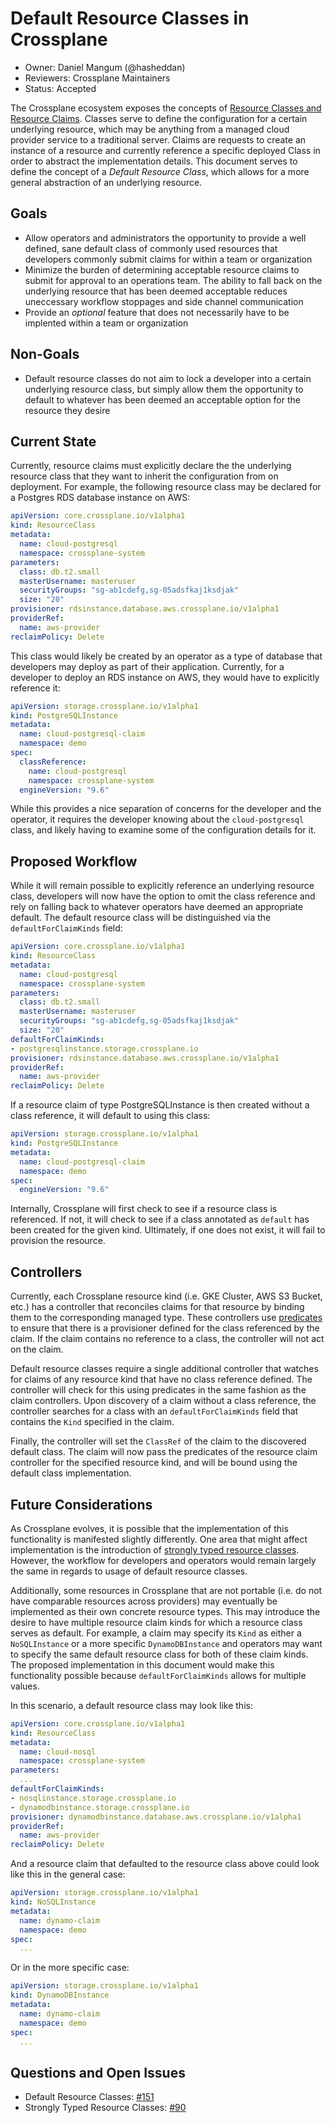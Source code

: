 # Default Resource Classes in Crossplane
* Owner: Daniel Mangum (@hasheddan)
* Reviewers: Crossplane Maintainers
* Status: Accepted

The Crossplane ecosystem exposes the concepts of [Resource Classes and Resource Claims](https://crossplane.io/docs/v0.2/concepts.html). Classes serve to define the configuration for a certain underlying resource, which may be anything from a managed cloud provider service to a traditional server. Claims are requests to create an instance of a resource and currently reference a specific deployed Class in order to abstract the implementation details. This document serves to define the concept of a *Default Resource Class*, which allows for a more general abstraction of an underlying resource.

## Goals

- Allow operators and administrators the opportunity to provide a well defined, sane default class of commonly used resources that developers commonly submit claims for within a team or organization
- Minimize the burden of determining acceptable resource claims to submit for approval to an operations team. The ability to fall back on the underlying resource that has been deemed acceptable reduces uneccessary workflow stoppages and side channel communication
- Provide an *optional* feature that does not necessarily have to be implented within a team or organization

## Non-Goals

- Default resource classes do not aim to lock a developer into a certain underlying resource class, but simply allow them the opportunity to default to whatever has been deemed an acceptable option for the resource they desire

## Current State

Currently, resource claims must explicitly declare the the underlying resource class that they want to inherit the configuration from on deployment. For example, the following resource class may be declared for a Postgres RDS database instance on AWS:

```yaml
apiVersion: core.crossplane.io/v1alpha1
kind: ResourceClass
metadata:
  name: cloud-postgresql
  namespace: crossplane-system
parameters:
  class: db.t2.small
  masterUsername: masteruser
  securityGroups: "sg-ab1cdefg,sg-05adsfkaj1ksdjak"
  size: "20"
provisioner: rdsinstance.database.aws.crossplane.io/v1alpha1
providerRef:
  name: aws-provider
reclaimPolicy: Delete
```

This class would likely be created by an operator as a type of database that developers may deploy as part of their application. Currently, for a developer to deploy an RDS instance on AWS, they would have to explicitly reference it:

```yaml
apiVersion: storage.crossplane.io/v1alpha1
kind: PostgreSQLInstance
metadata:
  name: cloud-postgresql-claim
  namespace: demo
spec:
  classReference:
    name: cloud-postgresql
    namespace: crossplane-system
  engineVersion: "9.6"
```

While this provides a nice separation of concerns for the developer and the operator, it requires the developer knowing about the `cloud-postgresql` class, and likely having to examine some of the configuration details for it.

## Proposed Workflow

While it will remain possible to explicitly reference an underlying resource class, developers will now have the option to omit the class reference and rely on falling back to whatever operators have deemed an appropriate default. The default resource class will be distinguished via the `defaultForClaimKinds` field:

```yaml
apiVersion: core.crossplane.io/v1alpha1
kind: ResourceClass
metadata:
  name: cloud-postgresql
  namespace: crossplane-system
parameters:
  class: db.t2.small
  masterUsername: masteruser
  securityGroups: "sg-ab1cdefg,sg-05adsfkaj1ksdjak"
  size: "20"
defaultForClaimKinds:
- postgresqlinstance.storage.crossplane.io
provisioner: rdsinstance.database.aws.crossplane.io/v1alpha1
providerRef:
  name: aws-provider
reclaimPolicy: Delete
```

If a resource claim of type PostgreSQLInstance is then created without a class reference, it will default to using this class:

```yaml
apiVersion: storage.crossplane.io/v1alpha1
kind: PostgreSQLInstance
metadata:
  name: cloud-postgresql-claim
  namespace: demo
spec:
  engineVersion: "9.6"
```

Internally, Crossplane will first check to see if a resource class is referenced. If not, it will check to see if a class annotated as `default` has been created for the given kind. Ultimately, if one does not exist, it will fail to provision the resource.

## Controllers

Currently, each Crossplane resource kind (i.e. GKE Cluster, AWS S3 Bucket, etc.) has a controller that reconciles claims for that resource by binding them to the corresponding managed type. These controllers use [predicates](https://github.com/crossplaneio/crossplane/blob/master/pkg/resource/predicates.go) to ensure that there is a provisioner defined for the class referenced by the claim. If the claim contains no reference to a class, the controller will not act on the claim.

Default resource classes require a single additional controller that watches for claims of any resource kind that have no class reference defined. The controller will check for this using predicates in the same fashion as the claim controllers. Upon discovery of a claim without a class reference, the controller searches for a class with an `defaultForClaimKinds` field that contains the `Kind` specified in the claim.

Finally, the controller will set the `ClassRef` of the claim to the discovered default class. The claim will now pass the predicates of the resource claim controller for the specified resource kind, and will be bound using the default class implementation.

## Future Considerations

As Crossplane evolves, it is possible that the implementation of this functionality is manifested slightly differently. One area that might affect implementation is the introduction of [strongly typed resource classes](https://github.com/crossplaneio/crossplane/issues/90). However, the workflow for developers and operators would remain largely the same in regards to usage of default resource classes.

Additionally, some resources in Crossplane that are not portable (i.e. do not have comparable resources across providers) may eventually be implemented as their own concrete resource types. This may introduce the desire to have multiple resource claim kinds for which a resource class serves as default. For example, a claim may specify its `Kind` as either a `NoSQLInstance` or a more specific `DynamoDBInstance` and operators may want to specify the same default resource class for both of these claim kinds. The proposed implementation in this document would make this functionality possible because `defaultForClaimKinds` allows for multiple values.

In this scenario, a default resource class may look like this:

```yaml
apiVersion: core.crossplane.io/v1alpha1
kind: ResourceClass
metadata:
  name: cloud-nosql
  namespace: crossplane-system
parameters:
  ...
defaultForClaimKinds:
- nosqlinstance.storage.crossplane.io
- dynamodbinstance.storage.crossplane.io
provisioner: dynamodbinstance.database.aws.crossplane.io/v1alpha1
providerRef:
  name: aws-provider
reclaimPolicy: Delete
```

And a resource claim that defaulted to the resource class above could look like this in the general case:

```yaml
apiVersion: storage.crossplane.io/v1alpha1
kind: NoSQLInstance
metadata:
  name: dynamo-claim
  namespace: demo
spec:
  ...
```

Or in the more specific case:

```yaml
apiVersion: storage.crossplane.io/v1alpha1
kind: DynamoDBInstance
metadata:
  name: dynamo-claim
  namespace: demo
spec:
  ...
```

## Questions and Open Issues

* Default Resource Classes: [#151](https://github.com/crossplaneio/crossplane/issues/151)
* Strongly Typed Resource Classes: [#90](https://github.com/crossplaneio/crossplane/issues/90)